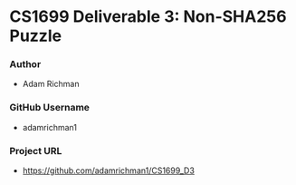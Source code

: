 # CS1699 Deliverable 3: Non-SHA256 Puzzle

### Author
- Adam Richman

### GitHub Username
- adamrichman1

### Project URL
- https://github.com/adamrichman1/CS1699_D3